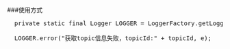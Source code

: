 ###使用方式
  
  <pre>
  private static final Logger LOGGER = LoggerFactory.getLogger(TopicPresenter.class);
  
  LOGGER.error("获取topic信息失败，topicId:" + topicId, e);
  </pre>
